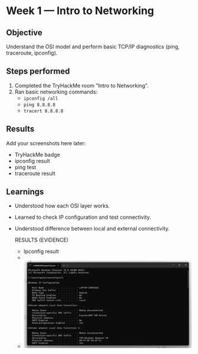 # Week 1 — Intro to Networking

## Objective
Understand the OSI model and perform basic TCP/IP diagnostics (ping, traceroute, ipconfig).

## Steps performed
1. Completed the TryHackMe room "Intro to Networking".
2. Ran basic networking commands:
   - `ipconfig /all`
   - `ping 8.8.8.8`
   - `tracert 8.8.8.8`

## Results   
Add your screenshots here later:
- TryHackMe badge  
- ipconfig result  
- ping test  
- traceroute result



## Learnings
- Understood how each OSI layer works.  
- Learned to check IP configuration and test connectivity.  
- Understood difference between local and external connectivity.


  RESULTS (EVIDENCE)

  - Ipconfig result
  -
  - ![ipconfig result](screenshots/week1-ipconfig.png)



